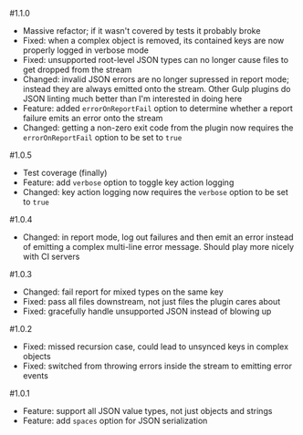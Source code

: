 #1.1.0
* Massive refactor; if it wasn't covered by tests it probably broke
* Fixed: when a complex object is removed, its contained keys are now properly
logged in verbose mode
* Fixed: unsupported root-level JSON types can no longer cause files to get
dropped from the stream
* Changed: invalid JSON errors are no longer supressed in report mode;
instead they are always emitted onto the stream. Other Gulp plugins do JSON
linting much better than I'm interested in doing here
* Feature: added `errorOnReportFail` option to determine whether a report
failure emits an error onto the stream
* Changed: getting a non-zero exit code from the plugin now requires the 
`errorOnReportFail` option to be set to `true`

#1.0.5
* Test coverage (finally)
* Feature: add `verbose` option to toggle key action logging
* Changed: key action logging now requires the `verbose` option to be set
to `true`

#1.0.4
* Changed: in report mode, log out failures and then emit an error instead of
 emitting a complex multi-line error message. Should play more nicely with CI
 servers

#1.0.3
* Changed: fail report for mixed types on the same key
* Fixed: pass all files downstream, not just files the plugin cares about
* Fixed: gracefully handle unsupported JSON instead of blowing up 

#1.0.2
* Fixed: missed recursion case, could lead to unsynced keys in complex objects
* Fixed: switched from throwing errors inside the stream to emitting error events

#1.0.1
* Feature: support all JSON value types, not just objects and strings
* Feature: add `spaces` option for JSON serialization